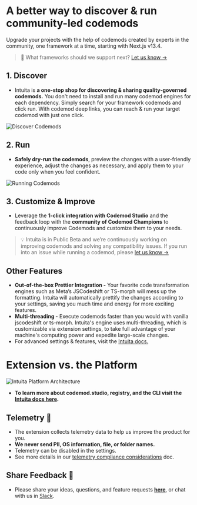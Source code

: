 # A better way to discover & run community-led codemods

Upgrade your projects with the help of codemods created by experts in the community, one framework at a time, starting with Next.js v13.4.

> 🎁 What frameworks should we support next? [Let us know →](https://feedback.intuita.io/codemod-requests)

## 1. Discover

- Intuita is **a one-stop shop for discovering & sharing quality-governed codemods.** You don't need to install and run many codemod engines for each dependency. Simply search for your framework codemods and click run. With codemod deep links, you can reach & run your target codemod with just one click.

![Discover Codemods](https://github.com/codemod-com/intuita-docs/raw/main/static/img/vsce/vsce-discover.gif)

## 2. Run

- **Safely dry-run the codemods**, preview the changes with a user-friendly experience, adjust the changes as necessary, and apply them to your code only when you feel confident.

![Running Codemods](https://github.com/codemod-com/intuita-docs/raw/main/static/img/vsce/vsce-run.gif)

## 3. Customize & Improve

- Leverage the **1-click integration with Codemod Studio** and the feedback loop with the **community of Codemod Champions** to continuously improve Codemods and customize them to your needs.

> 💡 Intuita is in Public Beta and we’re continuously working on improving codemods and solving any compatibility issues.
If you run into an issue while running a codemod, please [let us know →](https://feedback.intuita.io/feature-requests-and-bugs)

## Other Features

- **Out-of-the-box Prettier Integration -** Your favorite code transformation engines such as Meta’s JSCodeshift or TS-morph will mess up the formatting. Intuita will automatically prettify the changes according to your settings, saving you much time and energy for more exciting features.
- **Multi-threading -** Execute codemods faster than you would with vanilla jscodeshift or ts-morph. Intuita's engine uses multi-threading, which is customizable via extension settings, to take full advantage of your machine's computing power and expedite large-scale changes.
- For advanced settings & features, visit the [Intuita docs.](https://docs.intuita.io/docs/vs-code-extension/quickstart)

# Extension vs. the Platform

![Intuita Platform Architecture](https://github.com/codemod-com/intuita-docs/raw/main/static/img/docs/intuita-platform-architecture.png)

- **To learn more about codemod.studio, registry, and the CLI visit the [Intuita docs here](https://docs.intuita.io/docs/intro).**


## Telemetry 🔭

- The extension collects telemetry data to help us improve the product for you.
- **We never send PII, OS information, file, or folder names.**
- Telemetry can be disabled in the settings.
- See more details in our [telemetry compliance considerations](https://docs.intuita.io/docs/about-intuita/legal/telemetry-compliance) doc.

## Share Feedback 🎁

- Please share your ideas, questions, and feature requests **[here](https://feedback.intuita.io/)**, or chat with us in [Slack](https://join.slack.com/t/codemod-com/shared_invite/zt-1tvxm6ct0-mLZld_78yguDYOSM7DM7Cw).
